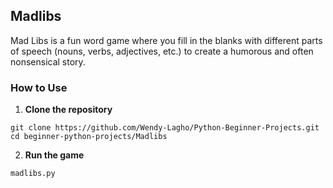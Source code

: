## Madlibs

Mad Libs is a fun word game where you fill in the blanks with different parts of speech (nouns, verbs, adjectives, etc.) to create a humorous and often nonsensical story.

### How to Use
1. **Clone the repository**
```
git clone https://github.com/Wendy-Lagho/Python-Beginner-Projects.git
cd beginner-python-projects/Madlibs
```
2. **Run the game**
```
madlibs.py
```
